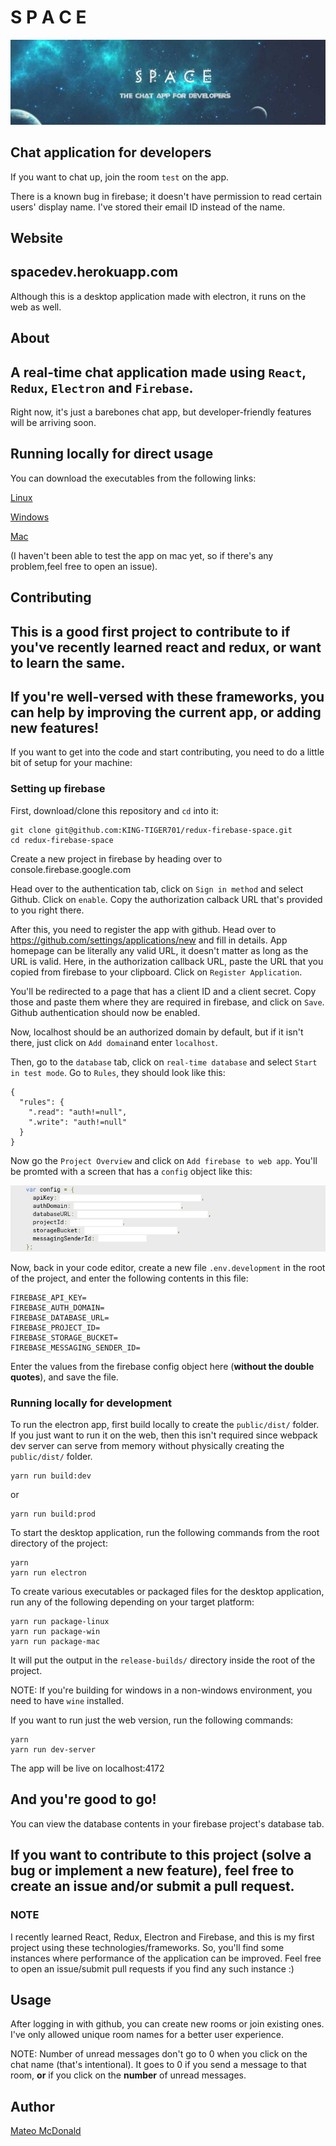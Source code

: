 # S P A C E

![cover](resources/space-readme.jpg)

Chat application for developers
---

If you want to chat up, join the room `test` on the app.

There is a known bug in firebase; it doesn't have permission to read certain users' display name. I've stored their email ID instead of the name.


## Website
spacedev.herokuapp.com
---
Although this is a desktop application made with electron, it runs on the web as well.


## About
A real-time chat application made using `React`, `Redux`, `Electron` and `Firebase`.
---
Right now, it's just a barebones chat app, but developer-friendly features will be arriving soon.


## Running locally for direct usage
You can download the executables from the following links:

[Linux](https://drive.google.com/open?id=18_2hv8h_9CdxnqeN-TTjSUTct_3QQCmy)

[Windows](https://drive.google.com/open?id=1B_2jTv1Ih6HKrBmihSNORK_JqrVKyhyH)

[Mac](https://drive.google.com/open?id=18_2hv8h_9CdxnqeN-TTjSUTct_3QQCmy)


(I haven't been able to test the app on mac yet, so if there's any problem,feel free to open an issue).


## Contributing
**This is a good first project to contribute to if you've recently learned react and redux, or want to learn the same.**
---
If you're well-versed with these frameworks, you can help by improving the current app, or adding new features!
---

If you want to get into the code and start contributing, you need to do a little bit of setup for your machine:

### Setting up firebase

First, download/clone this repository and `cd` into it:
```
git clone git@github.com:KING-TIGER701/redux-firebase-space.git
cd redux-firebase-space
```

Create a new project in firebase by heading over to console.firebase.google.com 

Head over to the authentication tab, click on `Sign in method` and select Github. Click on `enable`. Copy the authorization calback URL that's provided to you right there.

After this, you need to register the app with github. Head over to https://github.com/settings/applications/new and fill in details. App homepage can be literally any valid URL, it doesn't matter as long as the URL is valid. Here, in the authorization callback URL, paste the URL that you copied from firebase to your clipboard. Click on `Register Application`.

You'll be redirected to a page that has a client ID and a client secret. Copy those and paste them where they are required in firebase, and click on `Save`. Github authentication should now be enabled.


Now, localhost should be an authorized domain by default, but if it isn't there, just click on `Add domain`and enter `localhost`.

Then, go to the `database` tab, click on `real-time database` and select `Start in test mode`. Go to `Rules`, they should look like this: 
```
{
  "rules": {
    ".read": "auth!=null",
    ".write": "auth!=null"
  }
}
```
Now go the `Project Overview` and click on `Add firebase to web app`.
You'll be promted with a screen that has a `config` object like this:

![config oject](/resources/config-object.jpg)

Now, back in your code editor, create a new file `.env.development` in the root of the project, and enter the following contents in this file: 
```
FIREBASE_API_KEY=
FIREBASE_AUTH_DOMAIN=
FIREBASE_DATABASE_URL=
FIREBASE_PROJECT_ID=
FIREBASE_STORAGE_BUCKET=
FIREBASE_MESSAGING_SENDER_ID=
```
Enter the values from the firebase config object here (**without the double quotes**), and save the file.

### Running locally for development
To run the electron app, first build locally to create the `public/dist/` folder. If you just want to run it on the web, then this isn't required since webpack dev server can serve from memory without physically creating the `public/dist/` folder.
```
yarn run build:dev
```
or
```
yarn run build:prod
```

To start the desktop application, run the following commands from the root directory of the project:
```
yarn
yarn run electron
```
To create various executables or packaged files for the desktop application, run any of the following depending on your target platform:
```
yarn run package-linux
yarn run package-win
yarn run package-mac
```
It will put the output in the `release-builds/` directory inside the root of the project.

NOTE: If you're building for windows in a non-windows environment, you need to have `wine` installed.


If you want to run just the web version, run the following commands: 
```
yarn
yarn run dev-server
```
The app will be live on localhost:4172

And you're good to go!
---

You can view the database contents in your firebase project's database tab.


If you want to contribute to this project (solve a bug or implement a new feature), feel free to create an issue and/or submit a pull request.
---

### NOTE
I recently learned React, Redux, Electron and Firebase, and this is my first project using these technologies/frameworks. So, you'll find some instances where performance of the application can be improved. Feel free to open an issue/submit pull requests if you find any such instance :)

## Usage
After logging in with github, you can create new rooms or join existing ones. I've only allowed unique room names for a better user experience.

NOTE: Number of unread messages don't go to 0 when you click on the chat name (that's intentional). It goes to 0 if you send a message to that room, **or** if you click on the **number** of unread messages.

## Author
[Mateo McDonald](https://www.github.com/KING-TIGER701)
